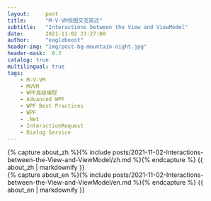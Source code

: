 ```yaml
---
layout:     post
title:      "M-V-VM视图交互简述"
subtitle:   "Interactions between the View and ViewModel"
date:       2021-11-02 23:27:00
author:     "eagleboost"
header-img: "img/post-bg-mountain-night.jpg"
header-mask:  0.3
catalog: true
multilingual: true
tags:
    - M-V-VM
    - MVVM
    - WPF高级编程
    - Advanced WPF
    - WPF Best Practices
    - WPF
    - .Net
    - InteractionRequest
    - Dialog Service
---
```


<!-- Chinese Version -->
<div class="zh post-container">
    {% capture about_zh %}{% include posts/2021-11-02-Interactions-between-the-View-and-ViewModel/zh.md %}{% endcapture %}
    {{ about_zh | markdownify }}
</div>

<!-- English Version -->
<div class="en post-container">
    {% capture about_en %}{% include posts/2021-11-02-Interactions-between-the-View-and-ViewModel/en.md %}{% endcapture %}
    {{ about_en | markdownify }}
</div>